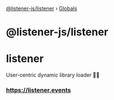 [@listener-js/listener](README.md) › [Globals](globals.md)

# @listener-js/listener

# listener

User-centric dynamic library loader 🔨✨

### <https://listener.events>
